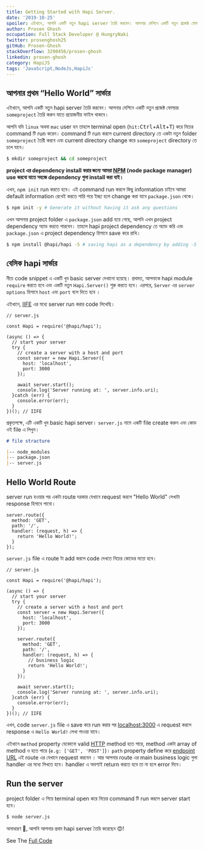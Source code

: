 ```yaml
---
title: Getting Started with Hapi Server.
date: '2019-10-25'
spoiler: এইখানে, আপনি একটি নতুন hapi server তৈরি করবেন। আপনার মেশিনে একটি নতুন প্রজেক্ট ফোল্ডার someproject তৈরি করুন যাতে প্রয়োজনীয় ফাইল থাকবে।
author: Prosen Ghosh
occupation: Full Stack Developer @ HungryNaki
twitter: prosenghosh25
gitHub: Prosen-Ghosh
stackOverflow: 3290456/prosen-ghosh
linkedin: prosen-ghosh
category: HapiJS
tags: 'JavaScript,NodeJs,HapiJs'
---
```


## আপনার প্রথম “Hello World” সার্ভার

এইখানে, আপনি একটি নতুন hapi server তৈরি করবেন। আপনার মেশিনে একটি নতুন প্রজেক্ট ফোল্ডার `someproject` তৈরি করুন যাতে প্রয়োজনীয় ফাইল থাকবে।


আপনি যদি `linux` অথবা `mac` user হন তাহলে terminal open (`hit:`<kbd>Ctrl</kbd>+<kbd>Alt</kbd>+<kbd>T</kbd>) করে নিচের command টি run করেন। command টি run করলে current directory তে একটা নতুন folder `someproject` তৈরী করবে এবং current directory change করে `someproject` directory তে চলে যাবে।
```bash
$ mkdir someproject && cd someproject
```

**project এর dependency install করার জন্যে আমরা [NPM] (node package manager) use করবো যাতে সহজে dependency গুলা install করা যাই।**

এখন, `npm init` run করতে হবে। এই command run করলে কিছু information চাইবে আমরা default information রেখেই করতে পারি পরে ইচ্ছা হলে change করা যাবে `package.json` থেকে। 
```bash
$ npm init -y # Generate it without having it ask any questions
```

এখন আপনার project folder এ `package.json` add হয়ে গেছে, আপনি এখন project dependency অ্যাড করতে পারবেন। তাহলে hapi project dependency তে অ্যাড করি এবং `package.json` এ project dependency হিসাবে save করে রাখি।

```bash
$ npm install @hapi/hapi -S # saving hapi as a dependency by adding -S to npm i
```

## বেসিক hapi সার্ভার

নীচে code snippet এ একটি খুব basic server দেখানো হয়েছে। প্রথমত, আপনাকে hapi module `require` করতে হবে এবং একটি নতুন `Hapi.Server()` শুরু করতে হবে। এরপরে, `Server` এর `server options` হিসাবে `host` এবং `port` বলে দিতে হবে ।


এইখানে, [IIFE] এর মধ্যে server run করার code লিখেছি। 

```js{10,11}
// server.js

const Hapi = require('@hapi/hapi');

(async () => {  
  // start your server
  try {
    // create a server with a host and port
    const server = new Hapi.Server({  
      host: 'localhost',
      port: 3000
    });

    await server.start();
    console.log('Server running at: ', server.info.uri);
  }catch (err) {
    console.error(err);
  }
})(); // IIFE
```
প্রকৃতপক্ষে, এটি একটি খুব basic hapi server। `server.js` নামে একটি file create করুন এবং কোড ওই file এ লিখুন।
```markdown
# file stracture

|-- node_modules
|-- package.json
|-- server.js
```
## Hello World Route

server run হওয়ার পর একটা route দরকার যেখানে request করলে "Hello World" লেখাটা response হিসাবে পাবো। 

```js{1,5}
server.route({
  method: 'GET',
  path: '/',
  handler: (request, h) => {
    return 'Hello World!';
  }
});
```

`server.js` file এ route টা add করলে code দেখতে নিচের কোডের মতো হবে। 

```js{14,15,16,17,18,19,20,21}
// server.js

const Hapi = require('@hapi/hapi');

(async () => {  
  // start your server
  try {
    // create a server with a host and port
    const server = new Hapi.Server({  
      host: 'localhost',
      port: 3000
    });

    server.route({
      method: 'GET',
      path: '/',
      handler: (request, h) => {
        // business logic
        return 'Hello World!';
      }
    });

    await server.start();
    console.log('Server running at: ', server.info.uri);
  }catch (err) {
    console.error(err);
  }
})(); // IIFE
```
এখন, code `server.js` file এ save করে run করার পর [localhost:3000](localhost:3000) এ request করলে response এ `Hello World!` লেখা পাওয়া যাবে।

এইখানে `method` property যেকোনো valid [HTTP] method হতে পারে, method একটা array of method ও হতে পারে (`e.g: ['GET', 'POST']`)। `path` property define করে [endpoint URL] এই route এর যেখানে request করবেন । আর আপনার route এর main business logic গুলা handler এর মধ্যে লিখতে হবে। handler এ অবশ্যই return করতে হবে তা না হলে error দিবে। 

## Run the server

project folder এ গিয়ে terminal open করে নিচের command টি run করলে server start হবে। 

```bash
$ node server.js
```

অসাধারণ 🎉, আপনি আপনার প্রথম hapi server তৈরি করেছেন 😍!

See The [Full Code]

[HTTP]: <https://developer.mozilla.org/en-US/docs/Web/HTTP/Methods>
[endpoint URL]: <https://stackoverflow.com/a/18768849/3290456>
[NPM]: <https://www.npmjs.com/>
[IIFE]: <https://developer.mozilla.org/en-US/docs/Glossary/IIFE>
[Full Code]: <https://gist.github.com/Prosen-Ghosh/2d27eb4f6913032be2b3578092187841>